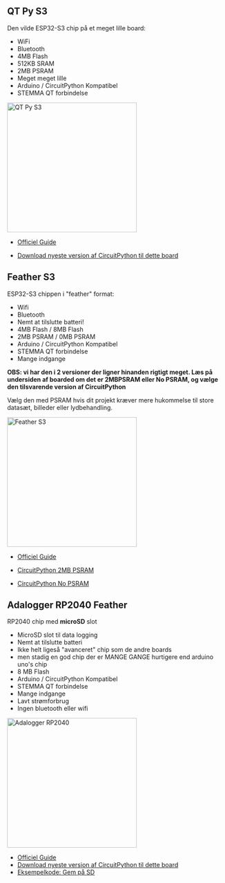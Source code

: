 ## QT Py S3
Den vilde ESP32-S3 chip på et meget lille board:
- WiFi
- Bluetooth
- 4MB Flash
- 512KB SRAM
- 2MB PSRAM
- Meget meget lille
- Arduino / CircuitPython Kompatibel
- STEMMA QT forbindelse

<img src="https://cdn-learn.adafruit.com/assets/assets/000/123/012/large1024/adafruit_products_5426-05.jpg?1690380299" alt="QT Py S3" width="300"/>


- [Officiel Guide](https://learn.adafruit.com/adafruit-qt-py-esp32-s3)

- [Download nyeste version af CircuitPython til dette board](https://circuitpython.org/board/adafruit_qtpy_esp32s3_4mbflash_2mbpsram/)


## Feather S3
ESP32-S3 chippen i "feather" format:
- Wifi
- Bluetooth
- Nemt at tilslutte batteri!
- 4MB Flash / 8MB Flash
- 2MB PSRAM / 0MB PSRAM
- Arduino / CircuitPython Kompatibel
- STEMMA QT forbindelse
- Mange indgange

**OBS: vi har den i 2 versioner der ligner hinanden rigtigt meget. Læs på undersiden af boarded om det er 2MBPSRAM eller No PSRAM, og vælge den tilsvarende version af CircuitPython**

Vælg den med PSRAM hvis dit projekt kræver mere hukommelse til store datasæt, billeder eller lydbehandling.

<img src="https://cdn-learn.adafruit.com/assets/assets/000/118/373/large1024/adafruit_products_FESPS3_top.jpg?1675965407" alt="Feather S3" width="300"/>

- [Officiel Guide](https://learn.adafruit.com/adafruit-esp32-s3-feather)

- [CircuitPython 2MB PSRAM](https://circuitpython.org/board/adafruit_feather_esp32s3_4mbflash_2mbpsram/)

- [CircuitPython No PSRAM](https://circuitpython.org/board/adafruit_feather_esp32s3_nopsram/)





## Adalogger RP2040 Feather
RP2040 chip med **microSD** slot

- MicroSD slot til data logging
- Nemt at tilslutte batteri
- Ikke helt ligeså "avanceret" chip som de andre boards
- men stadig en god chip der er MANGE GANGE hurtigere end arduino uno's chip
- 8 MB Flash
- Arduino / CircuitPython Kompatibel
- STEMMA QT forbindelse
- Mange indgange
- Lavt strømforbrug
- Ingen bluetooth eller wifi




<img src="https://cdn-shop.adafruit.com/970x728/5980-00.jpg" alt="Adalogger RP2040" width="300"/>  

- [Officiel Guide](https://learn.adafruit.com/adafruit-feather-rp2040-adalogger)  
- [Download nyeste version af CircuitPython til dette board](https://circuitpython.org/board/adafruit_feather_rp2040_adalogger/)
- [Eksempelkode: Gem på SD](https://learn.adafruit.com/adafruit-feather-rp2040-adalogger/sd-card#sd-card-write-test-3153417)